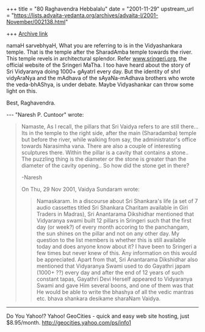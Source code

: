 +++
title = "80 Raghavendra Hebbalalu"
date = "2001-11-29"
upstream_url = "https://lists.advaita-vedanta.org/archives/advaita-l/2001-November/002138.html"

+++
[Archive link](https://lists.advaita-vedanta.org/archives/advaita-l/2001-November/002138.html)

namaH sarvebhyaH,
        What you are referring to is in the
Vidyashankara temple. That is the temple after the
SharadAmba temple towards the river. This temple
revels in architectural splendor. Refer
www.sringeri.org, the official website of the Sringeri
MaTha.
        I too have heard about the story of Sri
Vidyaranya doing 1000+ gAyatrI every day. But the
identity of shrI vidyAraNya and the mAdhava of the
sAyaNa-mAdhava brothers who wrote the veda-bhAShya, is
under debate. Maybe Vidyashankar can throw some light
on this.

Best,
Raghavendra.

--- "Naresh P. Cuntoor" <cuntoor at GLUE.UMD.EDU> wrote:
> Namaste,
> As I recall, the pillars that Sri Vaidya refers to
> are still there... Its
> in the temple to the right side, after the main
> (Sharadamba) temple
> but before the river, while walking from say, the
> administrator's office
> towards Narasimha vana.
> There are also a couple of interesting sculptures
> there. Within the pillar
> is a cavity that contains a stone.. The puzzling
> thing is the diameter or
> the stone is greater than the diameter of the cavity
> opening.. So how did
> the stone get in there?
>
> -Naresh
>
>
> On Thu, 29 Nov 2001, Vaidya Sundaram wrote:
>
> > Namaskaram.
> >  In a discourse about Sri Shankara's life (a set
> of 7 audio cassettes titled Sri Shankara Charitam
> available in Giri Traders in Madras), Sri Anantarama
> Dikshidhar mentioned that Vidyaranya swami built 12
> pillars in Sringeri such that the first day (or
> week?) of every month accoring to the panchangam,
> the sun shines on the pillar and not on any other
> day.
> >  My question to the list members is whether this
> is still available today and does anyone know about
> it? I have been to Sringeri a few times but never
> knew of this.
> > Any information on this would be appreciated.
> >  Apart from that, Sri Anantarama Dikshidhar also
> mentioned that Vidyaranya Swami used to do Gayathri
> japam (1000+ ??) every day and after the end of 12
> years of such constant tapas, Gayathri Devi Herself
> appeared to Vidyaranya Swami and gave Him several
> boons, and one of them was that He would be able to
> write the bhashya of all the vedic mantras etc.
> > bhava shankara desikame sharaNam
> > Vaidya.
> >
> >


__________________________________________________
Do You Yahoo!?
Yahoo! GeoCities - quick and easy web site hosting, just $8.95/month.
http://geocities.yahoo.com/ps/info1

